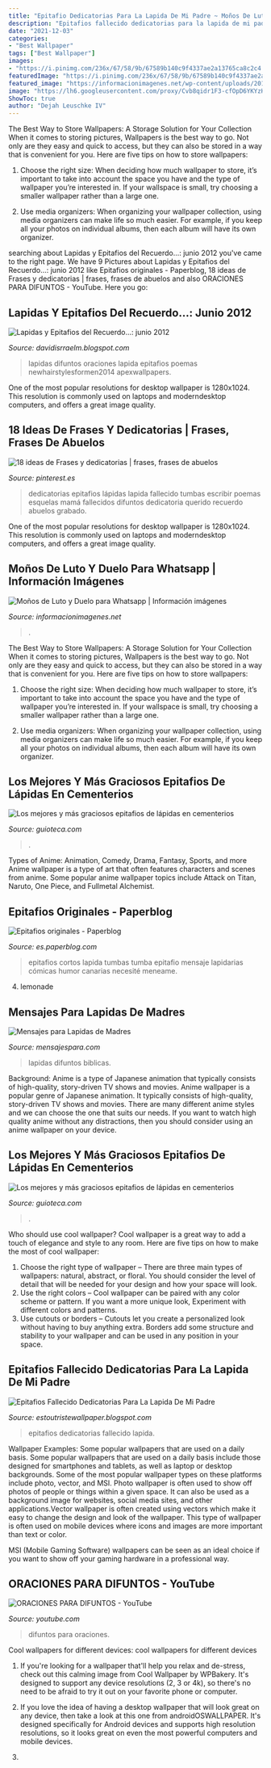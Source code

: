```yaml
---
title: "Epitafio Dedicatorias Para La Lapida De Mi Padre ~ Moños De Luto Y Duelo Para Whatsapp"
description: "Epitafios fallecido dedicatorias para la lapida de mi padre"
date: "2021-12-03"
categories:
- "Best Wallpaper"
tags: ["Best Wallpaper"]
images:
- "https://i.pinimg.com/236x/67/58/9b/67589b140c9f4337ae2a13765ca8c2c4.jpg"
featuredImage: "https://i.pinimg.com/236x/67/58/9b/67589b140c9f4337ae2a13765ca8c2c4.jpg"
featured_image: "https://informacionimagenes.net/wp-content/uploads/2017/12/Frases-de-duelo-para-Papá-2.jpg"
image: "https://lh6.googleusercontent.com/proxy/Cvb8qidr1F3-cfOpD6YKYzH0W0LHDdlW4JF36iewdk_OI5Xzg2bxNVlwoyD6vWjjiFn9DsN-_2jgDtc7yGeW5T03Bn9O7sb-uFvmETof=s0-d"
ShowToc: true
author: "Dejah Leuschke IV"
---
```



The Best Way to Store Wallpapers: A Storage Solution for Your Collection
When it comes to storing pictures, Wallpapers is the best way to go. Not only are they easy and quick to access, but they can also be stored in a way that is convenient for you. Here are five tips on how to store wallpapers:
1) Choose the right size: When deciding how much wallpaper to store, it’s important to take into account the space you have and the type of wallpaper you’re interested in. If your wallspace is small, try choosing a smaller wallpaper rather than a large one.

2) Use media organizers: When organizing your wallpaper collection, using media organizers can make life so much easier. For example, if you keep all your photos on individual albums, then each album will have its own organizer.

	

		
searching about Lapidas y Epitafios del Recuerdo...: junio 2012 you've came to the right page. We have 9 Pictures about Lapidas y Epitafios del Recuerdo...: junio 2012 like Epitafios originales - Paperblog, 18 ideas de Frases y dedicatorias | frases, frases de abuelos and also ORACIONES PARA DIFUNTOS - YouTube. Here you go:
		
    
## Lapidas Y Epitafios Del Recuerdo...: Junio 2012

<img loading=lazy src="http://4.bp.blogspot.com/-4ripvxD6BvA/T-M515WPAHI/AAAAAAAABNM/isutk0u-ZqY/s400/SDC12835.JPG" onerror="this.onerror=null;this.src='https://tse3.mm.bing.net/th?id=OIP.UWxD_8u3Ak57a3wJcYfi2AAAAA&amp;pid=15.1';" alt="Lapidas y Epitafios del Recuerdo...: junio 2012">

_Source: davidisrraelm.blogspot.com_

>lapidas difuntos oraciones lapida epitafios poemas newhairstylesformen2014 apexwallpapers. 

	

One of the most popular resolutions for desktop wallpaper is 1280x1024. This resolution is commonly used on laptops and moderndesktop computers, and offers a great image quality.

    
## 18 Ideas De Frases Y Dedicatorias | Frases, Frases De Abuelos

<img loading=lazy src="https://i.pinimg.com/236x/67/58/9b/67589b140c9f4337ae2a13765ca8c2c4.jpg" onerror="this.onerror=null;this.src='https://tse4.mm.bing.net/th?id=OIP.bHGw25EYV3tSjzbC0wSOsgAAAA&amp;pid=15.1';" alt="18 ideas de Frases y dedicatorias | frases, frases de abuelos">

_Source: pinterest.es_

>dedicatorias epitafios lápidas lapida fallecido tumbas escribir poemas esquelas mamá fallecidos difuntos dedicatoria querido recuerdo abuelos grabado. 

	

One of the most popular resolutions for desktop wallpaper is 1280x1024. This resolution is commonly used on laptops and moderndesktop computers, and offers a great image quality.

    
## Moños De Luto Y Duelo Para Whatsapp | Información Imágenes

<img loading=lazy src="https://informacionimagenes.net/wp-content/uploads/2017/12/Frases-de-duelo-para-Papá-2.jpg" onerror="this.onerror=null;this.src='https://tse4.mm.bing.net/th?id=OIP.dfoGFafvKka-0okQa8jv-QHaHY&amp;pid=15.1';" alt="Moños de Luto y Duelo para Whatsapp | Información imágenes">

_Source: informacionimagenes.net_

>. 

	

The Best Way to Store Wallpapers: A Storage Solution for Your Collection
When it comes to storing pictures, Wallpapers is the best way to go. Not only are they easy and quick to access, but they can also be stored in a way that is convenient for you. Here are five tips on how to store wallpapers:
1) Choose the right size: When deciding how much wallpaper to store, it’s important to take into account the space you have and the type of wallpaper you’re interested in. If your wallspace is small, try choosing a smaller wallpaper rather than a large one.

2) Use media organizers: When organizing your wallpaper collection, using media organizers can make life so much easier. For example, if you keep all your photos on individual albums, then each album will have its own organizer.

    
## Los Mejores Y Más Graciosos Epitafios De Lápidas En Cementerios

<img loading=lazy src="http://gcdn.emol.cl/fotografia/files/2014/11/epitafios-fotos-16.jpg" onerror="this.onerror=null;this.src='https://tse1.mm.bing.net/th?id=OIP.QhDiUmB6g0O1cyfC0xhbzgAAAA&amp;pid=15.1';" alt="Los mejores y más graciosos epitafios de lápidas en cementerios">

_Source: guioteca.com_

>. 

	

Types of Anime: Animation, Comedy, Drama, Fantasy, Sports, and more
Anime wallpaper is a type of art that often features characters and scenes from anime. Some popular anime wallpaper topics include Attack on Titan, Naruto, One Piece, and Fullmetal Alchemist.

    
## Epitafios Originales - Paperblog

<img loading=lazy src="https://m1.paperblog.com/i/19/192417/epitafios-originales-L-7.jpeg" onerror="this.onerror=null;this.src='https://tse4.mm.bing.net/th?id=OIP.o8iwVc8pIhbbiFJRsebcvQHaJ4&amp;pid=15.1';" alt="Epitafios originales - Paperblog">

_Source: es.paperblog.com_

>epitafios cortos lapida tumbas tumba epitafio mensaje lapidarias cómicas humor canarias necesité meneame. 

	

4. lemonade 

    
## Mensajes Para Lapidas De Madres

<img loading=lazy src="http://mensajespara.com/wp-content/uploads/2015/10/mensajes-para-lapidas-de-madres.jpg" onerror="this.onerror=null;this.src='https://tse1.mm.bing.net/th?id=OIP.8uxOe-KS-EzZVeTYjkB4IQHaFA&amp;pid=15.1';" alt="Mensajes para Lapidas de Madres">

_Source: mensajespara.com_

>lapidas difuntos biblicas. 

	

Background: Anime is a type of Japanese animation that typically consists of high-quality, story-driven TV shows and movies.
Anime wallpaper is a popular genre of Japanese animation. It typically consists of high-quality, story-driven TV shows and movies. There are many different anime styles and we can choose the one that suits our needs. If you want to watch high quality anime without any distractions, then you should consider using an anime wallpaper on your device.

    
## Los Mejores Y Más Graciosos Epitafios De Lápidas En Cementerios

<img loading=lazy src="http://g.cdn.ecn.cl/fotografia/files/2014/11/epitafios-fotos-18.jpg" onerror="this.onerror=null;this.src='https://tse2.mm.bing.net/th?id=OIP.qJqxznrxLEy7oMghGL_E9gHaFK&amp;pid=15.1';" alt="Los mejores y más graciosos epitafios de lápidas en cementerios">

_Source: guioteca.com_

>. 

	

Who should use cool wallpaper?
Cool wallpaper is a great way to add a touch of elegance and style to any room. Here are five tips on how to make the most of cool wallpaper: 
1) Choose the right type of wallpaper – There are three main types of wallpapers: natural, abstract, or floral. You should consider the level of detail that will be needed for your design and how your space will look. 
2) Use the right colors – Cool wallpaper can be paired with any color scheme or pattern. If you want a more unique look, Experiment with different colors and patterns. 
3) Use cutouts or borders – Cutouts let you create a personalized look without having to buy anything extra. Borders add some structure and stability to your wallpaper and can be used in any position in your space.

    
## Epitafios Fallecido Dedicatorias Para La Lapida De Mi Padre

<img loading=lazy src="https://lh6.googleusercontent.com/proxy/Cvb8qidr1F3-cfOpD6YKYzH0W0LHDdlW4JF36iewdk_OI5Xzg2bxNVlwoyD6vWjjiFn9DsN-_2jgDtc7yGeW5T03Bn9O7sb-uFvmETof=s0-d" onerror="this.onerror=null;this.src='https://tse1.mm.bing.net/th?id=OIP.SQlqfgbjoUj-baRr_EGxSwAAAA&amp;pid=15.1';" alt="Epitafios Fallecido Dedicatorias Para La Lapida De Mi Padre">

_Source: estoutristewallpaper.blogspot.com_

>epitafios dedicatorias fallecido lapida. 

	

Wallpaper Examples: Some popular wallpapers that are used on a daily basis.
Some popular wallpapers that are used on a daily basis include those designed for smartphones and tablets, as well as laptop or desktop backgrounds. Some of the most popular wallpaper types on these platforms include photo, vector, and MSI. 
Photo wallpaper is often used to show off photos of people or things within a given space. It can also be used as a background image for websites, social media sites, and other applications.Vector wallpaper is often created using vectors which make it easy to change the design and look of the wallpaper. This type of wallpaper is often used on mobile devices where icons and images are more important than text or color. 

MSI (Mobile Gaming Software) wallpapers can be seen as an ideal choice if you want to show off your gaming hardware in a professional way.

    
## ORACIONES PARA DIFUNTOS - YouTube

<img loading=lazy src="https://i.ytimg.com/vi/psgLktwwVeY/maxresdefault.jpg" onerror="this.onerror=null;this.src='https://tse3.mm.bing.net/th?id=OIP.vsDMxDnK09We4JyCJlE2NwHaEK&amp;pid=15.1';" alt="ORACIONES PARA DIFUNTOS - YouTube">

_Source: youtube.com_

>difuntos para oraciones. 

	

Cool wallpapers for different devices:
cool wallpapers for different devices 

1. If you're looking for a wallpaper that'll help you relax and de-stress, check out this calming image from Cool Wallpaper by WPBakery. It's designed to support any device resolutions (2, 3 or 4k), so there's no need to be afraid to try it out on your favorite phone or computer.

2. If you love the idea of having a desktop wallpaper that will look great on any device, then take a look at this one from androidOSWALLPAPER. It's designed specifically for Android devices and supports high resolution resolutions, so it looks great on even the most powerful computers and mobile devices.

3.


